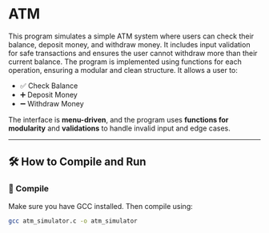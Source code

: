 # ATM
This program simulates a simple ATM system where users can check their balance, deposit money, and withdraw money. It includes input validation for safe transactions and ensures the user cannot withdraw more than their current balance. The program is implemented using functions for each operation, ensuring a modular and clean structure.
 It allows a user to:

- ✅ Check Balance  
- ➕ Deposit Money  
- ➖ Withdraw Money  

The interface is **menu-driven**, and the program uses **functions for modularity** and **validations** to handle invalid input and edge cases.

---

## 🛠️ How to Compile and Run

### 🔧 Compile
Make sure you have GCC installed. Then compile using:

```bash
gcc atm_simulator.c -o atm_simulator

